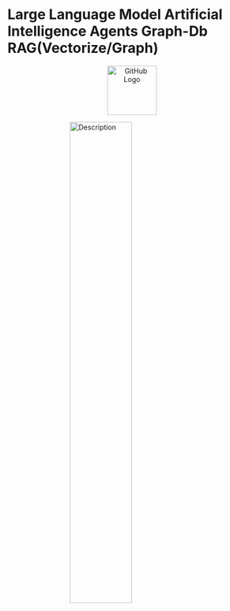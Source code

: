 # Large Language Model Artificial Intelligence Agents Graph-Db  RAG(Vectorize/Graph)

<p align="center">
  <img src="https://github.com/adarshnitt/LLMs-AI-Agents-Graph-Db-RAG/blob/main/Screenshot%20(6).png" alt="GitHub Logo" width="100"/>
</p>

<img src="assets/another_image.jpg" alt="Description" style="width:50%; display:block; margin:auto;"/>
